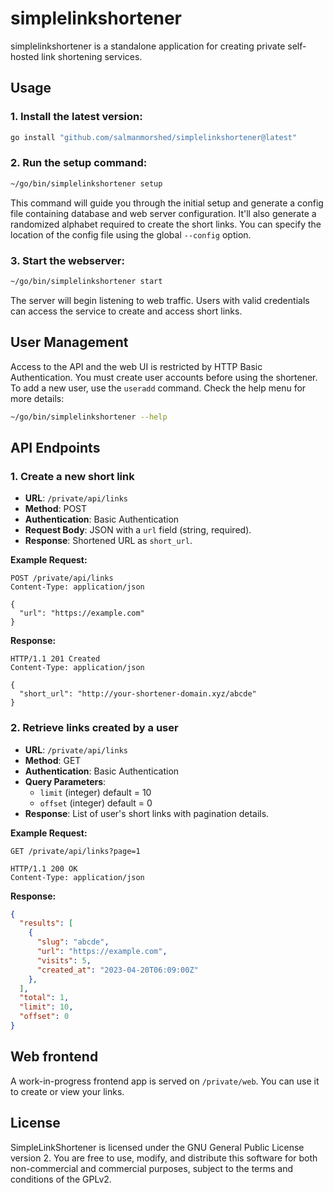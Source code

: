 # simplelinkshortener

simplelinkshortener is a standalone application for creating private self-hosted link shortening services.

## Usage

### 1. Install the latest version:
```bash
go install "github.com/salmanmorshed/simplelinkshortener@latest"
```

### 2. Run the setup command:
```bash
~/go/bin/simplelinkshortener setup
```
This command will guide you through the initial setup and generate a config file containing database and web server configuration. It'll also generate a randomized alphabet required to create the short links. You can specify the location of the config file using the global `--config` option.

### 3. Start the webserver:
```bash
~/go/bin/simplelinkshortener start
```
The server will begin listening to web traffic. Users with valid credentials can access the service to create and access short links.

## User Management
Access to the API and the web UI is restricted by HTTP Basic Authentication. You must create user accounts before using the shortener. To add a new user, use the `useradd` command. Check the help menu for more details: 
```bash
~/go/bin/simplelinkshortener --help
```


## API Endpoints
### 1. Create a new short link

- **URL**: `/private/api/links`
- **Method**: POST
- **Authentication**: Basic Authentication
- **Request Body**: JSON with a `url` field (string, required).
- **Response**: Shortened URL as `short_url`.

**Example Request:**
```http
POST /private/api/links
Content-Type: application/json

{
  "url": "https://example.com"
}
```

**Response:**
```http
HTTP/1.1 201 Created
Content-Type: application/json

{
  "short_url": "http://your-shortener-domain.xyz/abcde"
}
```

### 2. Retrieve links created by a user

- **URL**: `/private/api/links`
- **Method**: GET
- **Authentication**: Basic Authentication
- **Query Parameters**: 
  - `limit` (integer) default = 10
  - `offset` (integer) default = 0
- **Response**: List of user's short links with pagination details.

**Example Request:**
```http
GET /private/api/links?page=1

HTTP/1.1 200 OK
Content-Type: application/json
```

**Response:**
```json
{
  "results": [
    {
      "slug": "abcde",
      "url": "https://example.com",
      "visits": 5,
      "created_at": "2023-04-20T06:09:00Z"
    },
  ],
  "total": 1,
  "limit": 10,
  "offset": 0
}
```

## Web frontend
A work-in-progress frontend app is served on `/private/web`. You can use it to create or view your links.


## License
SimpleLinkShortener is licensed under the GNU General Public License version 2. You are free to use, modify, and distribute this software for both non-commercial and commercial purposes, subject to the terms and conditions of the GPLv2.
